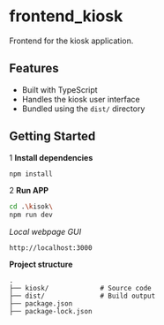 # frontend_kiosk

Frontend for the kiosk application.

## Features

- Built with TypeScript
- Handles the kiosk user interface
- Bundled using the `dist/` directory

## Getting Started

1 **Install dependencies**
```bash
npm install
```
2 **Run APP**
```bash
cd .\kisok\
npm run dev
```

*Local webpage GUI*
```
http://localhost:3000
```

**Project structure**
```
.
├── kiosk/             # Source code
├── dist/              # Build output
├── package.json
├── package-lock.json
```
